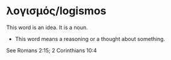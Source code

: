 # λογισμός/logismos
This word is an idea. It is a noun.

* This word means a reasoning or a thought about something.  

See Romans 2:15; 2 Corinthians 10:4
